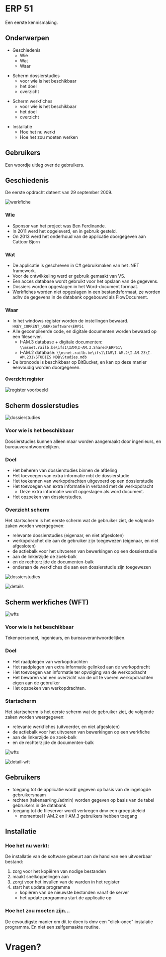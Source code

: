 # ERP 51
Een eerste kennismaking.
<!--s-->

## Onderwerpen

- Geschiedenis 
    - Wie <!-- .element: class="fragment" data-fragment-index="1" -->
    - Wat <!-- .element: class="fragment" data-fragment-index="2" -->
    - Waar <!-- .element: class="fragment" data-fragment-index="3" -->

<!--v-->

- Scherm dossierstudies
    - voor wie is het beschikbaar <!-- .element: class="fragment" data-fragment-index="1" -->
    - het doel <!-- .element: class="fragment" data-fragment-index="2" -->
    - overzicht <!-- .element: class="fragment" data-fragment-index="3" -->

<!--v-->

- Scherm werkfiches
    - voor wie is het beschikbaar <!-- .element: class="fragment" data-fragment-index="1" -->
    - het doel <!-- .element: class="fragment" data-fragment-index="2" -->
    - overzicht <!-- .element: class="fragment" data-fragment-index="3" -->

<!--v-->

- Installatie
    - Hoe het nu werkt <!-- .element: class="fragment" data-fragment-index="1" -->
    - Hoe het zou moeten werken <!-- .element: class="fragment" data-fragment-index="2" -->

<!--v-->

## Gebruikers
Een woordje uitleg over de gebruikers.

<!--s-->

## Geschiedenis

De eerste opdracht dateert van 29 september 2009.

![werkfiche](https://goo.gl/s2K9L7)

<!--v-->

### Wie
- Sponsor van het project was Ben Ferdinande. <!-- .element: class="fragment" data-fragment-index="1" -->
- In 2011 werd het opgeleverd, en in gebruik gesteld. <!-- .element: class="fragment" data-fragment-index="2" -->
- On 2013 werd het onderhoud van de applicatie doorgegeven aan Cattoor Bjorn <!-- .element: class="fragment" data-fragment-index="3" -->

<!--v-->

### Wat

- De applicatie is geschreven in C# gebruikmaken van het .NET framework. <!-- .element: class="fragment" data-fragment-index="1" -->
- Voor de ontwikkeling werd er gebruik gemaakt van VS. <!-- .element: class="fragment" data-fragment-index="2" -->
- Een acces database wordt gebruikt voor het opslaan van de gegevens. <!-- .element: class="fragment" data-fragment-index="3" -->
- Dossiers worden opgeslagen in het Word-document formaat. <!-- .element: class="fragment" data-fragment-index="4" -->
- Werkfiches worden niet opgeslagen in een bestandsformaat, ze worden adhv de gegevens in de databank opgebouwd als FlowDocument. <!-- .element: class="fragment" data-fragment-index="5" -->

<!--v-->

### Waar
- In het windows register worden de instellingen bewaard.<!-- .element: class="fragment" data-fragment-index="1" --> `HKEY_CURRENT_USER\Software\ERP51` <!-- .element: class="fragment" data-fragment-index="1" -->
- Alle gecompileerde code, en digitale documenten worden bewaard op een fileserver. <!-- .element: class="fragment" data-fragment-index="2" -->
    - I-AM.3 database + digitale documenten: `\\msnet.railb.be\ifs1\IAM\I-AM.3.Shared\ERP51\` <!-- .element: class="fragment" data-fragment-index="3" -->
    - I-AM.2 database: `\\msnet.railb.be\ifs1\IAM\I-AM.2\I-AM.23\I-AM.231\STUDIES MDB\Studies.mdb` <!-- .element: class="fragment" data-fragment-index="4" -->
- De broncode is beschikbaar op BitBucket, en kan op deze manier eenvoudig worden doorgegeven. <!-- .element: class="fragment" data-fragment-index="5" -->

<!--v-->

#### Overzicht register

![register voorbeeld](https://goo.gl/ozJ6bM)

<!--s-->

## Scherm dossierstudies

![dossierstudies](https://goo.gl/vz192e)

<!--v-->

### Voor wie is het beschikbaar
Dossierstudies kunnen alleen maar worden aangemaakt door ingenieurs, en bureauverantwoordelijken.

<!--v-->

### Doel

- Het beheren van dossierstudies binnen de afdeling <!-- .element: class="fragment" data-fragment-index="1" -->
- Het toevoegen van extra informatie mbt de dossierstudie <!-- .element: class="fragment" data-fragment-index="2" -->
- Het toekennen van werkopdrachten uitgevoerd op een dossierstudie <!-- .element: class="fragment" data-fragment-index="3" -->
- Het toevoegen van extra informatie in verband met de werkopdracht <!-- .element: class="fragment" data-fragment-index="4" -->
    - Deze extra informatie wordt opgeslagen als word document. <!-- .element: class="fragment" data-fragment-index="5" -->
- Het opzoeken van dossierstudies. <!-- .element: class="fragment" data-fragment-index="6" -->

<!--v-->

### Overzicht scherm

Het startscherm is het eerste scherm wat de gebruiker ziet, de volgende zaken worden weergegeven:

- relevante dossierstudies (eigenaar, en niet afgesloten) <!-- .element: class="fragment" data-fragment-index="1" -->
- werkopdrachet die aan de gebruiker zijn toegewezen (eigenaar, en niet afgesloten) <!-- .element: class="fragment" data-fragment-index="1" -->
- de actiebalk voor het uitvoeren van bewerkingen op een dossierstudie <!-- .element: class="fragment" data-fragment-index="2" -->
- aan de linkerzijde de zoek-balk <!-- .element: class="fragment" data-fragment-index="3" -->
- en de rechterzijde de documenten-balk <!-- .element: class="fragment" data-fragment-index="4" -->
- onderaan de werkfiches die aan een dossierstudie zijn toegewezen <!-- .element: class="fragment" data-fragment-index="5" -->

<!--v-->

![dossierstudies](https://goo.gl/EXDbDX)

<!--v-->

![details](https://goo.gl/2fEcCQ)

<!--s-->

## Scherm werkfiches (WFT)

![wfts](https://goo.gl/dHUkyG)

<!--v-->

### Voor wie is het beschikbaar
Tekenpersoneel, ingenieurs, en bureauverantwoordelijken.

<!--v-->

### Doel

- Het raadplegen van werkopdrachten <!-- .element: class="fragment" data-fragment-index="1" -->
- Het raadplegen van extra informatie gelinked aan de werkopdracht <!-- .element: class="fragment" data-fragment-index="2" -->
- Het toevoegen van informatie ter opvolging van de werkopdracht <!-- .element: class="fragment" data-fragment-index="3" -->
- Het bewaren van een overzicht van de uit te voeren werkopdrachten eigen aan de gebruiker <!-- .element: class="fragment" data-fragment-index="4" -->
- Het opzoeken van werkopdrachten. <!-- .element: class="fragment" data-fragment-index="6" -->

<!--v-->

### Startscherm

Het startscherm is het eerste scherm wat de gebruiker ziet, de volgende zaken worden weergegeven:

- relevante werkfiches (uitvoerder, en niet afgesloten) <!-- .element: class="fragment" data-fragment-index="1" -->
- de actiebalk voor het uitvoeren van bewerkingen op een werkfiche <!-- .element: class="fragment" data-fragment-index="2" -->
- aan de linkerzijde de zoek-balk <!-- .element: class="fragment" data-fragment-index="3" -->
- en de rechterzijde de documenten-balk <!-- .element: class="fragment" data-fragment-index="4" -->

<!--v-->

![wfts](https://goo.gl/zma5Kj)

<!--v-->

![detail-wft](https://goo.gl/6stBnu)


<!--s-->
## Gebruikers
- toegang tot de applicatie wordt gegeven op basis van de ingelogde gebruikersnaam <!-- .element: class="fragment" data-fragment-index="1" -->
- rechten (tekenaar/ing./admin) worden gegeven op basis van de tabel gebruikers in de databank <!-- .element: class="fragment" data-fragment-index="2" -->
- toegang tot de fileserver wordt verkregen dmv een groepsbeleid <!-- .element: class="fragment" data-fragment-index="3" -->
    - momenteel I-AM.2 en I-AM.3 gebruikers hebben toegang <!-- .element: class="fragment" data-fragment-index="3" -->


<!--s-->
## Installatie

### Hoe het nu werkt:

De installatie van de software gebeurt aan de hand van een uitvoerbaar bestand:

1. zorg voor het kopiëren van nodige bestanden <!-- .element: class="fragment" data-fragment-index="1" -->
2. maakt snelkoppelingen aan <!-- .element: class="fragment" data-fragment-index="1" -->
3. zorgt voor het invullen van de warden in het register <!-- .element: class="fragment" data-fragment-index="1" -->
4. start het update programma <!-- .element: class="fragment" data-fragment-index="2" -->
    - kopiëren van de nieuwste bestanden vanaf de server <!-- .element: class="fragment" data-fragment-index="2" -->
    - het update programma start de applicatie op <!-- .element: class="fragment" data-fragment-index="2" -->

<!--v-->

### Hoe het zou moeten zijn...

De eevoudigste manier om dit te doen is dmv een "click-once" instalatie programma. En niet een zelfgemaakte routine.

<!--s-->

# Vragen?